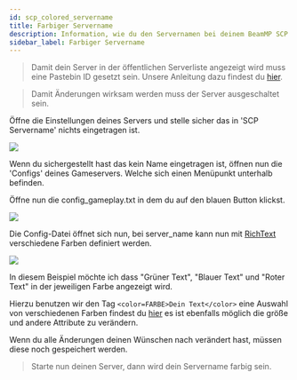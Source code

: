 ```yaml
---
id: scp_colored_servername
title: Farbiger Servername
description: Information, wie du den Servernamen bei deinem BeamMP SCP Server von ZAP-Hosting färben kannst - ZAP-Hosting.com Dokumentation
sidebar_label: Farbiger Servername
---
```


> Damit dein Server in der öffentlichen Serverliste angezeigt wird muss eine Pastebin ID gesetzt sein. Unsere Anleitung dazu findest du [hier](scp_pastebin.md).

> Damit Änderungen wirksam werden muss der Server ausgeschaltet sein.

Öffne die Einstellungen deines Servers und stelle sicher das in 'SCP Servername' nichts eingetragen ist.

![](https://screensaver01.zap-hosting.com/index.php/s/qkqo9y35a7WGXpX/preview)

Wenn du sichergestellt hast das kein Name eingetragen ist, öffnen nun die 'Configs' deines Gameservers. Welche sich einen Menüpunkt unterhalb befinden.

Öffne nun die config_gameplay.txt in dem du auf den blauen Button klickst.

![](https://screensaver01.zap-hosting.com/index.php/s/JdJsGtQtBaKgDPa/preview)

Die Config-Datei öffnet sich nun, bei server_name kann nun mit [RichText](https://docs.unity3d.com/Packages/com.unity.ugui@1.0/manual/StyledText.html) verschiedene Farben definiert werden.

![](https://screensaver01.zap-hosting.com/index.php/s/jebLtwqZToWJ27C/preview)

In diesem Beispiel möchte ich dass "Grüner Text", "Blauer Text" und "Roter Text" in der jeweiligen Farbe angezeigt wird.

Hierzu benutzen wir den Tag `<color=FARBE>Dein Text</color>` eine Auswahl von verschiedenen Farben findest du [hier](https://docs.unity3d.com/Packages/com.unity.ugui@1.0/manual/StyledText.html) es ist ebenfalls möglich die größe und andere Attribute zu verändern.

Wenn du alle Änderungen deinen Wünschen nach verändert hast, müssen diese noch gespeichert werden.

> Starte nun deinen Server, dann wird dein Servername farbig sein.
